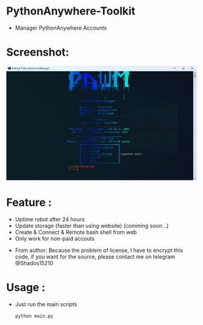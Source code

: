 # PythonAnywhere-Toolkit
* Manager PythonAnywhere Accounts
# Screenshot:
![Screen shot](https://raw.githubusercontent.com/netrotion/PythonAnywhere-Toolkit/main/assets/screenshot.png)
# Feature :
  + Uptime robot after 24 hours
  + Update storage (faster than using website) (comming soon...)
  + Create & Connect & Remote bash shell from web
  + Only work for non-paid accouts
- From author: Because the problem of license, I have to encrypt this code, if you want for the source, please contact me on telegram @Shados15210
# Usage :
- Just run the main scripts
  ```
  python main.py
  ```
